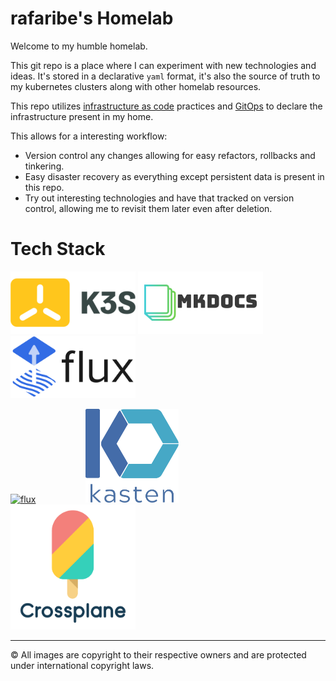 # rafaribe's Homelab

Welcome to my humble homelab.

This git repo is a place where I can experiment with new technologies and ideas. It's stored in a declarative `yaml` format, it's also the source of truth to my kubernetes clusters along with other homelab resources.

This repo utilizes [infrastructure as code](https://www.wikiwand.com/en/Infrastructure_as_code) practices and [GitOps](https://www.redhat.com/en/topics/devops/what-is-gitops) to declare the infrastructure present in my home.

This allows for a interesting workflow:

- Version control any changes allowing for easy refactors, rollbacks and tinkering.
- Easy disaster recovery as everything except persistent data is present in this repo.
- Try out interesting technologies and have that tracked on version control, allowing me to revisit them later even after deletion.

# Tech Stack

[<img src="images/k3s.png" alt="k3s" style=";object-fit:cover;width:200px;height:100px"/>](https://www.k3s.io)
[<img src="images/mkdocs.png" alt="mkdocs" style=";object-fit:cover;width:200px;height:100px"/>](https://www.mkdocs.org)
[<img src="images/flux-horizontal-color.png" alt="flux" style=";object-fit:cover;width:200px;height:100px"/>](https://fluxcd.io)

[<img src="https://seeklogo.com/images/C/cilium-logo-B9B53FC8EA-seeklogo.com.png" alt="flux" style=";object-fit:contain;width:200px;height:100px"/>](https://cilium.org)
[<img src="images/kasten-logo-stacked.svg" alt="flux" style=";object-fit:contain;width:300px;height:150px"/>](https://www.kasten.io)
[<img src="images/crossplane-stacked-color.png" alt="crossplane" style=";width:200px;height:200px"/>](https://crossplane.io)

---

© All images are copyright to their respective owners and are protected under international copyright laws.
